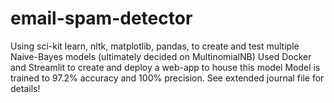 # email-spam-detector
Using sci-kit learn, nltk, matplotlib, pandas, to create and test multiple Naive-Bayes models (ultimately  decided on MultinomialNB)
Used Docker and Streamlit to create and deploy a web-app to house this model
Model is trained to 97.2% accuracy and 100% precision. 
See extended journal file for details!
